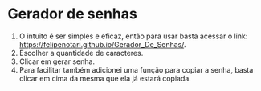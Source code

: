 # Gerador de senhas

1. O intuito é ser simples e eficaz, então para usar basta acessar o link: https://felipenotari.github.io/Gerador_De_Senhas/.
2. Escolher a quantidade de caracteres.
3. Clicar em gerar senha.
4. Para facilitar também adicionei uma função para copiar a senha, basta clicar em cima da mesma que ela já estará copiada.
